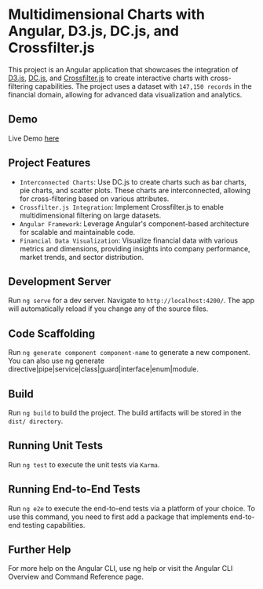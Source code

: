 # Multidimensional Charts with Angular, D3.js, DC.js, and Crossfilter.js

 This project is an Angular application that showcases the integration of [D3.js](https://d3js.org/), [DC.js](https://dc-js.github.io/dc.js/), and [Crossfilter.js](http://square.github.io/crossfilter/) to create interactive charts with cross-filtering capabilities. The project uses a dataset with `147,150 records` in the financial domain, allowing for advanced data visualization and analytics.

## Demo

 Live Demo [here](https://andexit.github.io/Multidimensional-Charts)

## Project Features
 - `Interconnected Charts`: Use DC.js to create charts such as bar charts, pie charts, and scatter plots. These charts are interconnected, allowing for cross-filtering based on various attributes.
 - `Crossfilter.js Integration`: Implement Crossfilter.js to enable multidimensional filtering on large datasets.
 - `Angular Framework`: Leverage Angular's component-based architecture for scalable and maintainable code.
 - `Financial Data Visualization`: Visualize financial data with various metrics and dimensions, providing insights into company performance, market trends, and sector distribution.

## Development Server
Run `ng serve` for a dev server. Navigate to `http://localhost:4200/`. The app will automatically reload if you change any of the source files.

## Code Scaffolding
Run `ng generate component component-name` to generate a new component. You can also use ng generate directive|pipe|service|class|guard|interface|enum|module.

## Build
Run `ng build` to build the project. The build artifacts will be stored in the `dist/ directory`.

## Running Unit Tests
Run `ng test` to execute the unit tests via `Karma`.

## Running End-to-End Tests
Run `ng e2e` to execute the end-to-end tests via a platform of your choice. To use this command, you need to first add a package that implements end-to-end testing capabilities.

## Further Help
For more help on the Angular CLI, use ng help or visit the Angular CLI Overview and Command Reference page.
